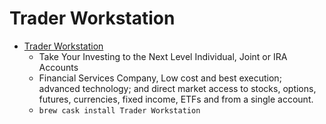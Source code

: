 # Trader Workstation
- [Trader Workstation](https://www.interactivebrokers.com/)
  -  Take Your Investing to the Next Level Individual, Joint or IRA Accounts
  - Financial Services Company, Low cost and best execution; advanced technology; and direct market access to stocks, options, futures, currencies, fixed income, ETFs and from a single account.
  - `brew cask install Trader Workstation`
